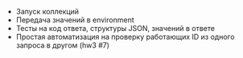 * Запуск коллекций
* Передача значений в environment
* Тесты на код ответа, структуры JSON, значений в ответе
* Простая автоматизация на проверку работающих ID из одного запроса в другом (hw3 #7)
